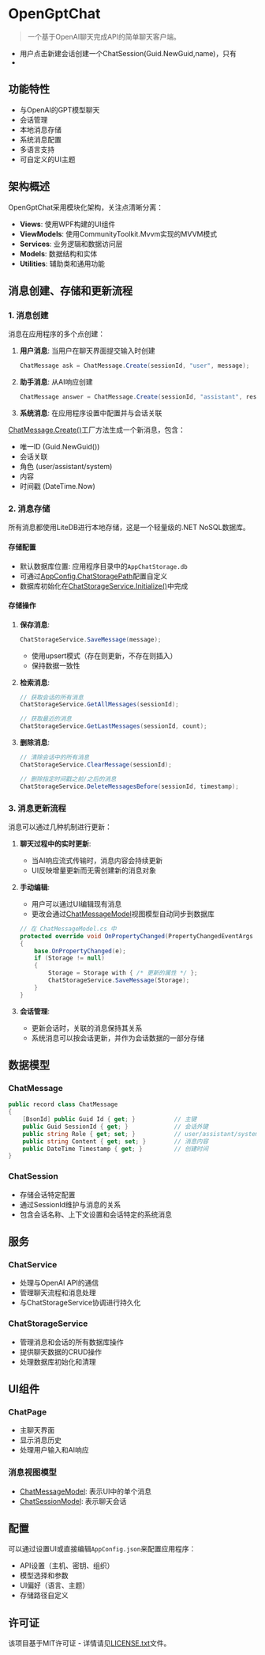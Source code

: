 # OpenGptChat

> 一个基于OpenAI聊天完成API的简单聊天客户端。

* 用户点击新建会话创建一个ChatSession(Guid.NewGuid,name)，只有
*

## 功能特性

- 与OpenAI的GPT模型聊天
- 会话管理
- 本地消息存储
- 系统消息配置
- 多语言支持
- 可自定义的UI主题

## 架构概述

OpenGptChat采用模块化架构，关注点清晰分离：

- **Views**: 使用WPF构建的UI组件
- **ViewModels**: 使用CommunityToolkit.Mvvm实现的MVVM模式
- **Services**: 业务逻辑和数据访问层
- **Models**: 数据结构和实体
- **Utilities**: 辅助类和通用功能

## 消息创建、存储和更新流程

### 1. 消息创建

消息在应用程序的多个点创建：

1. **用户消息**: 当用户在聊天界面提交输入时创建
   ```csharp
   ChatMessage ask = ChatMessage.Create(sessionId, "user", message);
   ```

2. **助手消息**: 从AI响应创建
   ```csharp
   ChatMessage answer = ChatMessage.Create(sessionId, "assistant", responseContent);
   ```

3. **系统消息**: 在应用程序设置中配置并与会话关联

[ChatMessage.Create()](file:///C:/Users/zhouh/Desktop/OpenGptChat-main/OpenGptChat/Models/ChatMessage.cs#L27-L27)工厂方法生成一个新消息，包含：
- 唯一ID (Guid.NewGuid())
- 会话关联
- 角色 (user/assistant/system)
- 内容
- 时间戳 (DateTime.Now)

### 2. 消息存储

所有消息都使用LiteDB进行本地存储，这是一个轻量级的.NET NoSQL数据库。

#### 存储配置
- 默认数据库位置: 应用程序目录中的`AppChatStorage.db`
- 可通过[AppConfig.ChatStoragePath](file:///C:/Users/zhouh/Desktop/OpenGptChat-main/OpenGptChat/Models/AppConfig.cs#L51-L51)配置自定义
- 数据库初始化在[ChatStorageService.Initialize()](file:///C:/Users/zhouh/Desktop/OpenGptChat-main/OpenGptChat/Services/ChatStorageService.cs#L155-L169)中完成

#### 存储操作
1. **保存消息**:
   ```csharp
   ChatStorageService.SaveMessage(message);
   ```
   - 使用upsert模式（存在则更新，不存在则插入）
   - 保持数据一致性

2. **检索消息**:
   ```csharp
   // 获取会话的所有消息
   ChatStorageService.GetAllMessages(sessionId);

   // 获取最近的消息
   ChatStorageService.GetLastMessages(sessionId, count);
   ```

3. **删除消息**:
   ```csharp
   // 清除会话中的所有消息
   ChatStorageService.ClearMessage(sessionId);

   // 删除指定时间戳之前/之后的消息
   ChatStorageService.DeleteMessagesBefore(sessionId, timestamp);
   ```

### 3. 消息更新流程

消息可以通过几种机制进行更新：

1. **聊天过程中的实时更新**:
   - 当AI响应流式传输时，消息内容会持续更新
   - UI反映增量更新而无需创建新的消息对象

2. **手动编辑**:
   - 用户可以通过UI编辑现有消息
   - 更改会通过[ChatMessageModel](file:///C:/Users/zhouh/Desktop/OpenGptChat-main/OpenGptChat/ViewModels/ChatMessageModel.cs#L11-L112)视图模型自动同步到数据库
   ```csharp
   // 在 ChatMessageModel.cs 中
   protected override void OnPropertyChanged(PropertyChangedEventArgs e)
   {
       base.OnPropertyChanged(e);
       if (Storage != null)
       {
           Storage = Storage with { /* 更新的属性 */ };
           ChatStorageService.SaveMessage(Storage);
       }
   }
   ```

3. **会话管理**:
   - 更新会话时，关联的消息保持其关系
   - 系统消息可以按会话更新，并作为会话数据的一部分存储

## 数据模型

### ChatMessage
```csharp
public record class ChatMessage
{
    [BsonId] public Guid Id { get; }           // 主键
    public Guid SessionId { get; }             // 会话外键
    public string Role { get; set; }           // user/assistant/system
    public string Content { get; set; }        // 消息内容
    public DateTime Timestamp { get; }         // 创建时间
}
```

### ChatSession
- 存储会话特定配置
- 通过SessionId维护与消息的关系
- 包含会话名称、上下文设置和会话特定的系统消息

## 服务

### ChatService
- 处理与OpenAI API的通信
- 管理聊天流程和消息处理
- 与ChatStorageService协调进行持久化

### ChatStorageService
- 管理消息和会话的所有数据库操作
- 提供聊天数据的CRUD操作
- 处理数据库初始化和清理

## UI组件

### ChatPage
- 主聊天界面
- 显示消息历史
- 处理用户输入和AI响应

### 消息视图模型
- [ChatMessageModel](file:///C:/Users/zhouh/Desktop/OpenGptChat-main/OpenGptChat/ViewModels/ChatMessageModel.cs#L11-L112): 表示UI中的单个消息
- [ChatSessionModel](file:///C:/Users/zhouh/Desktop/OpenGptChat-main/OpenGptChat/ViewModels/ChatSessionModel.cs#L10-L132): 表示聊天会话

## 配置

可以通过设置UI或直接编辑`AppConfig.json`来配置应用程序：

- API设置（主机、密钥、组织）
- 模型选择和参数
- UI偏好（语言、主题）
- 存储路径自定义

## 许可证

该项目基于MIT许可证 - 详情请见[LICENSE.txt](file:///C:/Users/zhouh/Desktop/OpenGptChat-main/LICENSE.txt)文件。